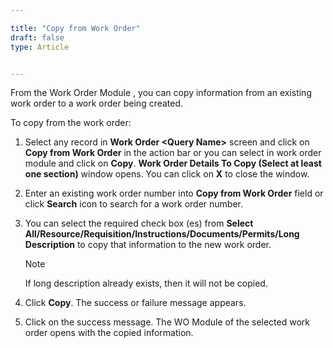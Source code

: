 ```yaml
---  

title: "Copy from Work Order"  
draft: false 
type: Article


---
```


From the Work Order Module , you can copy information from an existing work
order to a work order being created.

To copy from the work order:

  1. Select any record in **Work Order \<Query Name\>** screen and click on **Copy from Work Order** in the action bar or you can select  in work order module and click on **Copy**. **Work Order Details To Copy (Select at least one section)** window opens. You can click on **X** to close the window.
  2. Enter an existing work order number into **Copy from Work Order** field or click **Search** icon to search for a work order number. 
  3. You can select the required check box (es) from **Select All/Resource/Requisition/Instructions/Documents/Permits/Long Description** to copy that information to the new work order. 

      >[!note]
      >If long description already exists, then it will not be copied.

  4. Click **Copy**. The success or failure message appears. 
  5. Click on the success message. The WO Module of the selected work order opens with the copied information.

